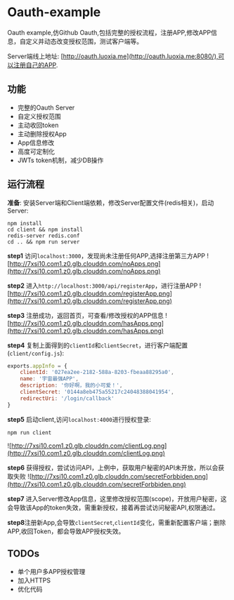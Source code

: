 # Oauth-example
Oauth example,仿Github Oauth,包括完整的授权流程，注册APP,修改APP信息，自定义并动态改变授权范围，测试客户端等。

Server端线上地址: [http://oauth.luoxia.me](http://oauth.luoxia.me:8080/),可以注册自己的APP.

## 功能

* 完整的Oauth Server
* 自定义授权范围
* 主动收回token
* 主动删除授权App
* App信息修改
* 高度可定制化
* JWTs token机制，减少DB操作

## 运行流程

**准备**: 安装Server端和Client端依赖，修改Server配置文件(redis相关)，启动Server:
```
npm install
cd client && npm install
redis-server redis.conf
cd .. && npm run server
```

**step1** 访问`localhost:3000`，发现尚未注册任何APP,选择注册第三方APP
![http://7xsi10.com1.z0.glb.clouddn.com/noApps.png](http://7xsi10.com1.z0.glb.clouddn.com/noApps.png)

**step2** 进入`http://localhost:3000/api/registerApp`，进行注册APP
![http://7xsi10.com1.z0.glb.clouddn.com/registerApp.png](http://7xsi10.com1.z0.glb.clouddn.com/registerApp.png)

**step3** 注册成功，返回首页，可查看/修改授权的APP信息
![http://7xsi10.com1.z0.glb.clouddn.com/hasApps.png](http://7xsi10.com1.z0.glb.clouddn.com/hasApps.png)

**step4** 复制上面得到的`clientId`和`clientSecret`，进行客户端配置(`client/config.js`):
```js
exports.appInfo = {
    clientId: '027ea2ee-2182-588a-8203-fbeaa88295a0',
    name: '宇宙最强APP',
    description: '你好啊，我的小可爱！',
    clientSecret: '0144a8eb475a55217c24048388041954',
    redirectUri: '/login/callback'
}
```

**step5** 启动client,访问`localhost:4000`进行授权登录:
```
npm run client
```

![http://7xsi10.com1.z0.glb.clouddn.com/clientLog.png](http://7xsi10.com1.z0.glb.clouddn.com/clientLog.png)

**step6** 获得授权，尝试访问API，上例中，获取用户秘密的API未开放，所以会获取失败
![http://7xsi10.com1.z0.glb.clouddn.com/secretForbbiden.png](http://7xsi10.com1.z0.glb.clouddn.com/secretForbbiden.png)

**step7** 进入Server修改App信息，这里修改授权范围(scope)，开放用户秘密，这会导致该App的token失效，需重新授权，接着再尝试访问秘密API,权限通过。

**step8**注册新App,会导致`clientSecret`,`clientId`变化，需重新配置客户端；删除APP,收回Token，都会导致APP授权失效。


## TODOs

* 单个用户多APP授权管理
* 加入HTTPS
* 优化代码